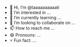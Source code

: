 - 👋 Hi, I’m @taaaaaaaaaati
- 👀 I’m interested in ...
- 🌱 I’m currently learning ...
- 💞️ I’m looking to collaborate on ...
- 📫 How to reach me ...
- 😄 Pronouns: ...
- ⚡ Fun fact: ...

<!---
taaaaaaaaaati/taaaaaaaaaati is a ✨ special ✨ repository because its `README.md` (this file) appears on your GitHub profile.
You can click the Preview link to take a look at your changes.
--->
